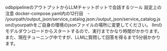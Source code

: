 odbpipelineのアウトプットからLLMチャットボットで会話するツール
設定上の注意
docker-compose.yaml内の12行目　- /yourpath/output_json/service_catalog.json:/output_json/service_catalog.jsonのyourpathをご自身の環境のjsonファイルの場所に変更してください。
llmのモデルダウンロードからスタートするので、実行までかなり時間がかかります。
また、現在チューニング中ですが、LLMに質問して回答を得るまで5分弱かかります。

